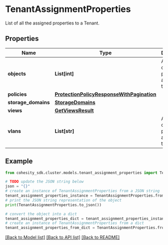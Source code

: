 # TenantAssignmentProperties

List of all the assigned properties to a Tenant.

## Properties

Name | Type | Description | Notes
------------ | ------------- | ------------- | -------------
**objects** | **List[int]** | A list of Ids of properties assigned to the tenant. | [optional] 
**policies** | [**ProtectionPolicyResponseWithPagination**](ProtectionPolicyResponseWithPagination.md) |  | [optional] 
**storage_domains** | [**StorageDomains**](StorageDomains.md) |  | [optional] 
**views** | [**GetViewsResult**](GetViewsResult.md) |  | [optional] 
**vlans** | **List[str]** | A list of Ids of properties assigned to the tenant. | [optional] 

## Example

```python
from cohesity_sdk.cluster.models.tenant_assignment_properties import TenantAssignmentProperties

# TODO update the JSON string below
json = "{}"
# create an instance of TenantAssignmentProperties from a JSON string
tenant_assignment_properties_instance = TenantAssignmentProperties.from_json(json)
# print the JSON string representation of the object
print(TenantAssignmentProperties.to_json())

# convert the object into a dict
tenant_assignment_properties_dict = tenant_assignment_properties_instance.to_dict()
# create an instance of TenantAssignmentProperties from a dict
tenant_assignment_properties_from_dict = TenantAssignmentProperties.from_dict(tenant_assignment_properties_dict)
```
[[Back to Model list]](../README.md#documentation-for-models) [[Back to API list]](../README.md#documentation-for-api-endpoints) [[Back to README]](../README.md)


